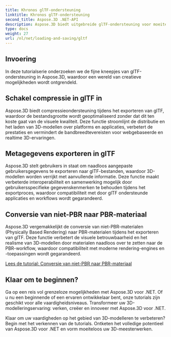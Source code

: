 ```yaml
---
title: Khronos glTF-ondersteuning
linktitle: Khronos glTF-ondersteuning
second_title: Aspose.3D .NET-API
description: Aspose.3D biedt uitgebreide glTF-ondersteuning voor moeiteloze import en export van 3D-modellen in glTF-formaat, waardoor de interoperabiliteit wordt verbeterd en de workflows voor 3D-inhoud worden gestroomlijnd.
type: docs
weight: 27
url: /nl/net/loading-and-saving/gltf
---
```

## Invoering

In deze tutorialserie onderzoeken we de fijne kneepjes van glTF-ondersteuning in Aspose.3D, waardoor een wereld van creatieve mogelijkheden wordt ontgrendeld.

## Schakel compressie in glTF in

Aspose.3D biedt compressieondersteuning tijdens het exporteren van glTF, waardoor de bestandsgrootte wordt geoptimaliseerd zonder dat dit ten koste gaat van de visuele kwaliteit. Deze functie stroomlijnt de distributie en het laden van 3D-modellen over platforms en applicaties, verbetert de prestaties en vermindert de bandbreedtevereisten voor webgebaseerde en realtime 3D-ervaringen.

## Metagegevens exporteren in glTF

Aspose.3D stelt gebruikers in staat om naadloos aangepaste gebruikersgegevens te exporteren naar glTF-bestanden, waardoor 3D-modellen worden verrijkt met aanvullende informatie. Deze functie maakt verbeterde interoperabiliteit en samenwerking mogelijk door gebruikersspecifieke gegevenskenmerken te behouden tijdens het exportproces, waardoor compatibiliteit met door glTF ondersteunde applicaties en workflows wordt gegarandeerd.

## Conversie van niet-PBR naar PBR-materiaal

Aspose.3D vergemakkelijkt de conversie van niet-PBR-materialen (Physically Based Rendering) naar PBR-materialen tijdens het exporteren van glTF. Deze functie verbetert de visuele betrouwbaarheid en het realisme van 3D-modellen door materialen naadloos over te zetten naar de PBR-workflow, waardoor compatibiliteit met moderne rendering-engines en -toepassingen wordt gegarandeerd.


[Lees de tutorial: Conversie van niet-PBR naar PBR-materiaal](non-pbr-to-pbr-material-conversion)

## Klaar om te beginnen?

Ga op een reis vol grenzeloze mogelijkheden met Aspose.3D voor .NET. Of u nu een beginnende of een ervaren ontwikkelaar bent, onze tutorials zijn geschikt voor alle vaardigheidsniveaus. Transformeer uw 3D-modelleringservaring: verken, creëer en innoveer met Aspose.3D voor .NET.

Klaar om uw vaardigheden op het gebied van 3D-modelleren te verbeteren? Begin met het verkennen van de tutorials. Ontketen het volledige potentieel van Aspose.3D voor .NET en vorm moeiteloos uw 3D-meesterwerken.